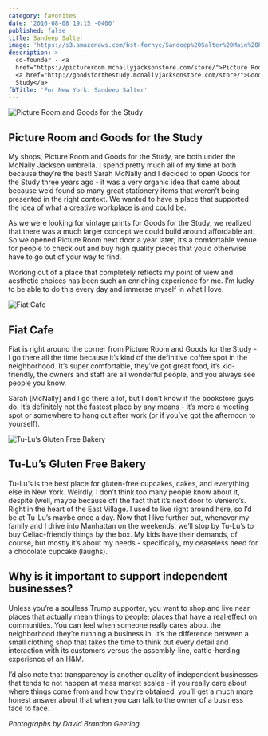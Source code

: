 ```yaml
---
category: favorites
date: '2016-08-08 19:15 -0400'
published: false
title: Sandeep Salter
image: 'https://s3.amazonaws.com/bst-fornyc/Sandeep%20Salter%20Main%20Portrait.jpg'
description: >-
  co-founder - <a
  href="https://pictureroom.mcnallyjacksonstore.com/store/">Picture Room</a> and
  <a href="http://goodsforthestudy.mcnallyjacksonstore.com/store/">Goods for the
  Study</a>
fbTitle: 'For New York: Sandeep Salter'
---
```

![Picture Room and Goods for the Study](https://s3.amazonaws.com/bst-fornyc/Sandeep%20Salter%20Goods%20for%20the%20Study%20and%20Picture%20Room.jpg)
## Picture Room and Goods for the Study
My shops, Picture Room and Goods for the Study, are both under the McNally Jackson umbrella. I spend pretty much all of my time at both because they’re the best! Sarah McNally and I decided to open Goods for the Study three years ago - it was a very organic idea that came about because we’d found so many great stationery items that weren’t being presented in the right context. We wanted to have a place that supported the idea of what a creative workplace is and could be. 

As we were looking for vintage prints for Goods for the Study, we realized that there was a much larger concept we could build around affordable art. So we opened Picture Room next door a year later; it’s a comfortable venue for people to check out and buy high quality pieces that you’d otherwise have to go out of your way to find. 

Working out of a place that completely reflects my point of view and aesthetic choices has been such an enriching experience for me. I’m lucky to be able to do this every day and immerse myself in what I love.

![Fiat Cafe](https://s3.amazonaws.com/bst-fornyc/Sandeep%20Salter%20Fiat%20Cafe.jpg)
## Fiat Cafe
Fiat is right around the corner from Picture Room and Goods for the Study - I go there all the time because it’s kind of the definitive coffee spot in the neighborhood. It’s super comfortable, they’ve got great food, it’s kid-friendly, the owners and staff are all wonderful people, and you always see people you know. 

Sarah [McNally] and I go there a lot, but I don’t know if the bookstore guys do. It’s definitely not the fastest place by any means - it’s more a meeting spot or somewhere to hang out after work (or if you’ve got the afternoon to yourself).

![Tu-Lu’s Gluten Free Bakery](https://s3.amazonaws.com/bst-fornyc/Sandeep%20Salter%20Tu-Lu's%20Bakery.jpg)
## Tu-Lu’s Gluten Free Bakery
Tu-Lu’s is the best place for gluten-free cupcakes, cakes, and everything else in New York. Weirdly, I don’t think too many people know about it, despite (well, maybe because of) the fact that it’s next door to Veniero’s. Right in the heart of the East Village. I used to live right around here, so I’d be at Tu-Lu’s maybe once a day. Now that I live further out, whenever my family and I drive into Manhattan on the weekends, we’ll stop by Tu-Lu’s to buy Celiac-friendly things by the box. My kids have their demands, of course, but mostly it’s about my needs - specifically, my ceaseless need for a chocolate cupcake (laughs).   

## Why is it important to support independent businesses?
Unless you’re a soulless Trump supporter, you want to shop and live near places that actually mean things to people; places that have a real effect on communities. You can feel when someone really cares about the neighborhood they’re running a business in. It’s the difference between a small clothing shop that takes the time to think out every detail and interaction with its customers versus the assembly-line, cattle-herding experience of an H&M. 

I’d also note that transparency is another quality of independent businesses that tends to not happen at mass market scales - if you really care about where things come from and how they’re obtained, you’ll get a much more honest answer about that when you can talk to the owner of a business face to face. 

_Photographs by David Brandon Geeting_
